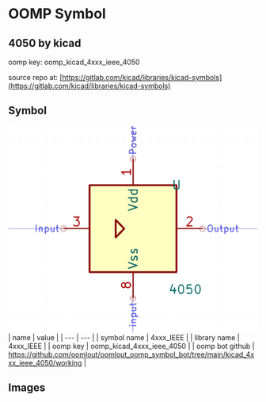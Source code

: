 # OOMP Symbol  
## 4050  by kicad  
  
oomp key: oomp_kicad_4xxx_ieee_4050  
  
source repo at: [https://gitlab.com/kicad/libraries/kicad-symbols](https://gitlab.com/kicad/libraries/kicad-symbols)  
## Symbol  
  
[![working.png](working_600.png)](working.png)  
| name | value | 
| --- | --- | 
| symbol name | 4xxx_IEEE | 
| library name | 4xxx_IEEE | 
| oomp key | oomp_kicad_4xxx_ieee_4050 | 
| oomp bot github | https://github.com/oomlout/oomlout_oomp_symbol_bot/tree/main/kicad_4xxx_ieee_4050/working | 
## Images  
